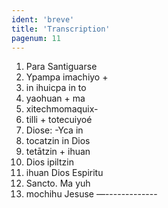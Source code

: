 ```yaml
---
ident: 'breve'
title: 'Transcription'
pagenum: 11
---
```


1.  Para Santiguarse
2.  Ypampa imachiyo +
3.  in ihuicpa in to
4.  yaohuan + ma
5.  xitechmomaquix-
6.  tilli + totecuiyoé
7.  Diose: -Yca in
8.  tocatzin in Dios
9.  tetātzin + ihuan
10.  Dios ipiltzin
11.  ihuan Dios Espiritu
12.  Sancto. Ma yuh
13.   mochihu Jesuse
    —-------------
